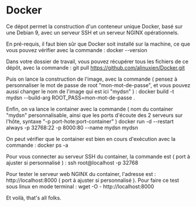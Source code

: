 # Docker

Ce dépot permet la construction d'un conteneur unique Docker, basé sur une Debian 9, avec un serveur SSH et un serveur NGINX opérationnels.

En pré-requis, il faut bien sûr que Docker soit installé sur la machine, ce que vous pouvez vérifier avec la commande :
docker --version

Dans votre dossier de travail, vous pouvez récupérer tous les fichiers de ce dépôt, avec la commande :
git pull https://github.com/alinuxien/Docker.git

Puis on lance la construction de l'image, avec la commande ( pensez à personnaliser le mot de passe de root "mon-mot-de-passe", et vous pouvez aussi changer le nom de l'image qui est ici "mydsn" ) :
docker build -t mydsn --build-arg ROOT_PASS=mon-mot-de-passe .

Enfin, on va lance le container avec la commande ( nom du container "mydsn" personnalisable, ainsi que les ports d'écoute des 2 serveurs sur l'hôte, syntaxe "-p port-hote:port-container" )
docker run -d --restart always -p 32768:22 -p 8000:80 --name mydsn mydsn

On peut vérifier que le container est bien en cours d'exécution avec la commande :
docker ps -a

Pour vous connecter au serveur SSH du container, la commande est ( port à ajuster si personnalisé ) :
ssh root@localhost -p 32768

Pour tester le serveur web NGINX du container, l'adresse est : http://localhost:8000 ( port à ajuster si personnalisé ).
Pour faire ce test sous linux en mode terminal : 
wget -O - http://localhost:8000

Et voilà, that's all folks.

